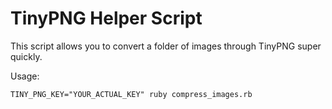 # TinyPNG Helper Script

This script allows you to convert a folder of images through TinyPNG super quickly.

Usage:
```
TINY_PNG_KEY="YOUR_ACTUAL_KEY" ruby compress_images.rb
```
